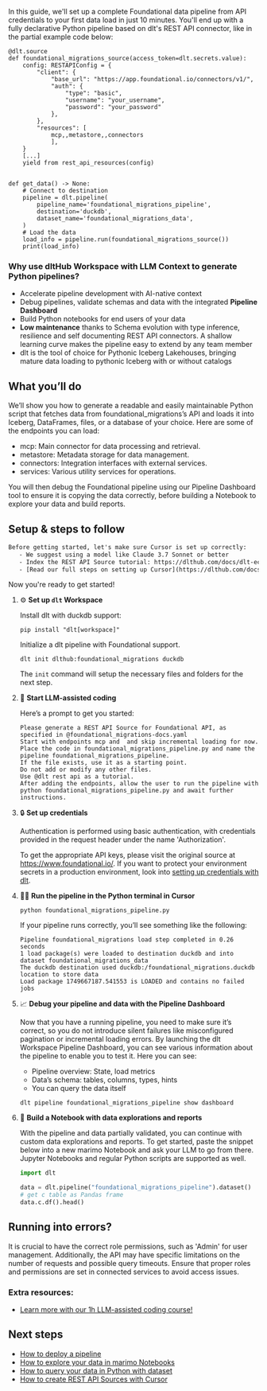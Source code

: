 In this guide, we'll set up a complete Foundational data pipeline from API credentials to your first data load in just 10 minutes. You'll end up with a fully declarative Python pipeline based on dlt's REST API connector, like in the partial example code below:

```python-outcome
@dlt.source
def foundational_migrations_source(access_token=dlt.secrets.value):
    config: RESTAPIConfig = {
        "client": {
            "base_url": "https://app.foundational.io/connectors/v1/",
            "auth": {
                "type": "basic",
                "username": "your_username",
                "password": "your_password"
            },
        },
        "resources": [
            mcp,,metastore,,connectors
            ],
    }
    [...]
    yield from rest_api_resources(config)


def get_data() -> None:
    # Connect to destination
    pipeline = dlt.pipeline(
        pipeline_name='foundational_migrations_pipeline',
        destination='duckdb',
        dataset_name='foundational_migrations_data', 
    )
    # Load the data
    load_info = pipeline.run(foundational_migrations_source())
    print(load_info) 
```

### Why use dltHub Workspace with LLM Context to generate Python pipelines?

- Accelerate pipeline development with AI-native context
- Debug pipelines, validate schemas and data with the integrated **Pipeline Dashboard**
- Build Python notebooks for end users of your data
- **Low maintenance** thanks to Schema evolution with type inference, resilience and self documenting REST API connectors. A shallow learning curve makes the pipeline easy to extend by any team member
- dlt is the tool of choice for Pythonic Iceberg Lakehouses, bringing mature data loading to pythonic Iceberg with or without catalogs

## What you’ll do

We’ll show you how to generate a readable and easily maintainable Python script that fetches data from foundational_migrations’s API and loads it into Iceberg, DataFrames, files, or a database of your choice. Here are some of the endpoints you can load:

- mcp: Main connector for data processing and retrieval.
- metastore: Metadata storage for data management.
- connectors: Integration interfaces with external services.
- services: Various utility services for operations.

You will then debug the Foundational pipeline using our Pipeline Dashboard tool to ensure it is copying the data correctly, before building a Notebook to explore your data and build reports.

## Setup & steps to follow

```default
Before getting started, let's make sure Cursor is set up correctly:
   - We suggest using a model like Claude 3.7 Sonnet or better
   - Index the REST API Source tutorial: https://dlthub.com/docs/dlt-ecosystem/verified-sources/rest_api/ and add it to context as **@dlt rest api**
   - [Read our full steps on setting up Cursor](https://dlthub.com/docs/dlt-ecosystem/llm-tooling/cursor-restapi#23-configuring-cursor-with-documentation)
```

Now you're ready to get started!

1. ⚙️ **Set up `dlt` Workspace**
    
    Install dlt with duckdb support:
    ```shell
    pip install "dlt[workspace]"
    ```

    Initialize a dlt pipeline with Foundational support.
    ```shell
    dlt init dlthub:foundational_migrations duckdb
    ```

    The `init` command will setup the necessary files and folders for the next step.
    
2. 🤠 **Start LLM-assisted coding**
    
    Here’s a prompt to get you started:
    
    ```prompt
    Please generate a REST API Source for Foundational API, as specified in @foundational_migrations-docs.yaml 
    Start with endpoints mcp and  and skip incremental loading for now. 
    Place the code in foundational_migrations_pipeline.py and name the pipeline foundational_migrations_pipeline. 
    If the file exists, use it as a starting point. 
    Do not add or modify any other files. 
    Use @dlt rest api as a tutorial. 
    After adding the endpoints, allow the user to run the pipeline with python foundational_migrations_pipeline.py and await further instructions.
    ```

    
3. 🔒 **Set up credentials** 
    
    Authentication is performed using basic authentication, with credentials provided in the request header under the name 'Authorization'.
    
    To get the appropriate API keys, please visit the original source at https://www.foundational.io/.
    If you want to protect your environment secrets in a production environment, look into [setting up credentials with dlt](https://dlthub.com/docs/walkthroughs/add_credentials).
    
4. 🏃‍♀️ **Run the pipeline in the Python terminal in Cursor**
    
    ```shell
    python foundational_migrations_pipeline.py
    ```
    
    If your pipeline runs correctly, you’ll see something like the following:
    
    ```shell
    Pipeline foundational_migrations load step completed in 0.26 seconds
    1 load package(s) were loaded to destination duckdb and into dataset foundational_migrations_data
    The duckdb destination used duckdb:/foundational_migrations.duckdb location to store data
    Load package 1749667187.541553 is LOADED and contains no failed jobs
    ```
    
5. 📈 **Debug your pipeline and data with the Pipeline Dashboard**

    Now that you have a running pipeline, you need to make sure it’s correct, so you do not introduce silent failures like misconfigured pagination or incremental loading errors. By launching the dlt Workspace Pipeline Dashboard, you can see various information about the pipeline to enable you to test it. Here you can see:
    - Pipeline overview: State, load metrics
    - Data’s schema: tables, columns, types, hints
    - You can query the data itself
    
    ```shell
    dlt pipeline foundational_migrations_pipeline show dashboard
    ```
    
6. 🐍 **Build a Notebook with data explorations and reports**

    With the pipeline and data partially validated, you can continue with custom data explorations and reports. To get started, paste the snippet below into a new marimo Notebook and ask your LLM to go from there. Jupyter Notebooks and regular Python scripts are supported as well.

    
    ```python
    import dlt

   data = dlt.pipeline("foundational_migrations_pipeline").dataset()
   # get c table as Pandas frame
   data.c.df().head()
    ```

## Running into errors?

It is crucial to have the correct role permissions, such as 'Admin' for user management. Additionally, the API may have specific limitations on the number of requests and possible query timeouts. Ensure that proper roles and permissions are set in connected services to avoid access issues.

### Extra resources:

- [Learn more with our 1h LLM-assisted coding course!](https://www.youtube.com/watch?v=GGid70rnJuM)

## Next steps

- [How to deploy a pipeline](https://dlthub.com/docs/walkthroughs/deploy-a-pipeline)
- [How to explore your data in marimo Notebooks](https://dlthub.com/docs/general-usage/dataset-access/marimo)
- [How to query your data in Python with dataset](https://dlthub.com/docs/general-usage/dataset-access/dataset)
- [How to create REST API Sources with Cursor](https://dlthub.com/docs/dlt-ecosystem/llm-tooling/cursor-restapi)
